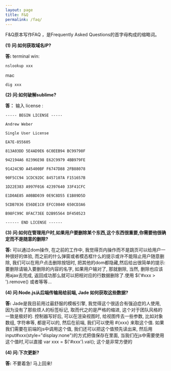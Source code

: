 ```yaml
---
layout: page
title: F&Q
permalink: /faq/
---
```


F&Q原本写作FAQ ，是Frequently Asked Questions的首字母构成的缩略词。

**(1) 问:如何获取域名IP?**

**答:**  terminal win:

```shell
nslookup xxx
```
mac

```shell
dig xxx
```

**(2) 问:如何破解sublime?**

**答：**  输入 license :

```shell
----- BEGIN LICENSE -----

Andrew Weber

Single User License

EA7E-855605

813A03DD 5E4AD9E6 6C0EEB94 BC99798F

942194A6 02396E98 E62C9979 4BB979FE

91424C9D A45400BF F6747D88 2FB88078

90F5CC94 1CDC92DC 8457107A F151657B

1D22E383 A997F016 42397640 33F41CFC

E1D0AE85 A0BBD039 0E9C8D55 E1B89D5D

5CDB7036 E56DE1C0 EFCC0840 650CD3A6

B98FC99C 8FAC73EE D2B95564 DF450523

------ END LICENSE ------
```

**(3) 问:如何在管理用户时,如果用户要删除某个东西,这个东西很重要,你需要他很确定而不是随意的删除?**

**答:**  可以通过dom操作, 在之前的工作中, 我觉得页内操作而不是跳页可以给用户一种很好的体验, 而之前的什么弹窗或者模态框什么的提示或许不能阻止用户随意删除, 我们可以在用户点击删除按钮时, 把其他的dom都隐藏,然后给出很简单的提示: 要删除请输入要删除的内容的名字, 如果用户输对了, 那就删除, 当然, 删除也应该用ajax去完成, 返回成功那么就可以把相对应的行数据删除了.使用 $('#xxx > ').remove() 或者等等...

**(4) 问:Node.js从后端传输局给前端, Jade 如何获取这些数据?**

**答:**  Jade是我目前用过最舒服的模板引擎, 我觉得这个很适合有强迫症的人使用, 因为没有了那些烦人的标签标记, 取而代之的是严格的缩进, 这个对于团队风格的一致是极好的. 控制器写好后, 可以在渲染视图时, 给视图传去一些参数, 比如对象数组, 字符串等, 都是可以的, 然后在前端, 我们可以使用 #{xxx} 来取这个值. 如果我们需要在前端的js中调用这个值, 我们还可以把这个值预先读出来, 然后用input#xxx(style="display:none")的方式把值保存在里面, 当我们在js中需要使用这个值时,可以直接 var xxx = $('#xxx').val(); 这个是非常方便的

**(4) 问:下次更新?**

**答:**  不要着急! 马上回来!









